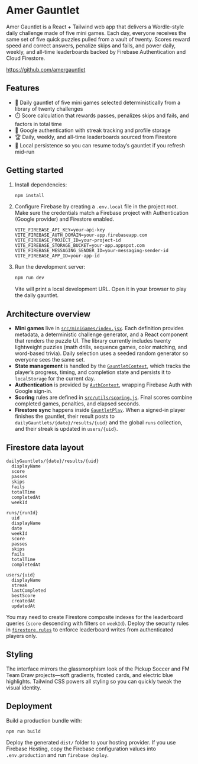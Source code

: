 # Amer Gauntlet

Amer Gauntlet is a React + Tailwind web app that delivers a Wordle-style daily challenge made of five mini games. Each day, everyone receives the same set of five quick puzzles pulled from a vault of twenty. Scores reward speed and correct answers, penalize skips and fails, and power daily, weekly, and all-time leaderboards backed by Firebase Authentication and Cloud Firestore.

https://github.com/amergauntlet

## Features

- 🎲 Daily gauntlet of five mini games selected deterministically from a library of twenty challenges
- ⏱️ Score calculation that rewards passes, penalizes skips and fails, and factors in total time
- 🔐 Google authentication with streak tracking and profile storage
- 🏆 Daily, weekly, and all-time leaderboards sourced from Firestore
- 💾 Local persistence so you can resume today’s gauntlet if you refresh mid-run

## Getting started

1. Install dependencies:

   ```bash
   npm install
   ```

2. Configure Firebase by creating a `.env.local` file in the project root. Make sure the credentials match a Firebase project with Authentication (Google provider) and Firestore enabled.

   ```env
   VITE_FIREBASE_API_KEY=your-api-key
   VITE_FIREBASE_AUTH_DOMAIN=your-app.firebaseapp.com
   VITE_FIREBASE_PROJECT_ID=your-project-id
   VITE_FIREBASE_STORAGE_BUCKET=your-app.appspot.com
   VITE_FIREBASE_MESSAGING_SENDER_ID=your-messaging-sender-id
   VITE_FIREBASE_APP_ID=your-app-id
   ```

3. Run the development server:

   ```bash
   npm run dev
   ```

   Vite will print a local development URL. Open it in your browser to play the daily gauntlet.

## Architecture overview

- **Mini games** live in [`src/miniGames/index.jsx`](src/miniGames/index.jsx). Each definition provides metadata, a deterministic challenge generator, and a React component that renders the puzzle UI. The library currently includes twenty lightweight puzzles (math drills, sequence games, color matching, and word-based trivia). Daily selection uses a seeded random generator so everyone sees the same set.
- **State management** is handled by the [`GauntletContext`](src/contexts/GauntletContext.jsx), which tracks the player’s progress, timing, and completion state and persists it to `localStorage` for the current day.
- **Authentication** is provided by [`AuthContext`](src/contexts/AuthContext.jsx), wrapping Firebase Auth with Google sign-in.
- **Scoring** rules are defined in [`src/utils/scoring.js`](src/utils/scoring.js). Final scores combine completed games, penalties, and elapsed seconds.
- **Firestore sync** happens inside [`GauntletPlay`](src/components/GauntletPlay.jsx). When a signed-in player finishes the gauntlet, their result posts to `dailyGauntlets/{date}/results/{uid}` and the global `runs` collection, and their streak is updated in `users/{uid}`.

## Firestore data layout

```
dailyGauntlets/{date}/results/{uid}
  displayName
  score
  passes
  skips
  fails
  totalTime
  completedAt
  weekId

runs/{runId}
  uid
  displayName
  date
  weekId
  score
  passes
  skips
  fails
  totalTime
  completedAt

users/{uid}
  displayName
  streak
  lastCompleted
  bestScore
  createdAt
  updatedAt
```

You may need to create Firestore composite indexes for the leaderboard queries (`score` descending with filters on `weekId`). Deploy the security rules in [`firestore.rules`](firestore.rules) to enforce leaderboard writes from authenticated players only.

## Styling

The interface mirrors the glassmorphism look of the Pickup Soccer and FM Team Draw projects—soft gradients, frosted cards, and electric blue highlights. Tailwind CSS powers all styling so you can quickly tweak the visual identity.

## Deployment

Build a production bundle with:

```bash
npm run build
```

Deploy the generated `dist/` folder to your hosting provider. If you use Firebase Hosting, copy the Firebase configuration values into `.env.production` and run `firebase deploy`.
